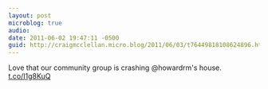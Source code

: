 ```yaml
---
layout: post
microblog: true
audio: 
date: 2011-06-02 19:47:11 -0500
guid: http://craigmcclellan.micro.blog/2011/06/03/t76449818108624896.html
---
```

Love that our community group is crashing @howardrm's house.  [t.co/I1g8KuQ](http://t.co/I1g8KuQ)
